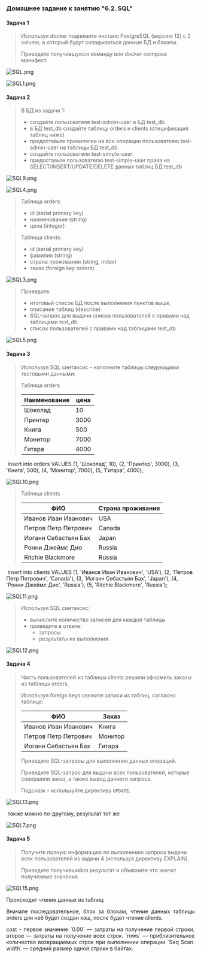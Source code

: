 ### Домашнее задание к занятию "6.2. SQL"

#### Задача 1

> Используя docker поднимите инстанс PostgreSQL (версию 12) c 2 volume, в который будут складываться данные БД и бэкапы.
>
> Приведите получившуюся команду или docker-compose манифест.

![SQL.png](https://github.com/tsteplova/devops-netology/blob/fix/SQL/png/SQL.png?raw=true)

![SQL1.png](https://github.com/tsteplova/devops-netology/blob/fix/SQL/png/SQL1.png?raw=true)

#### Задача 2

> В БД из задачи 1:
>
> - создайте пользователя test-admin-user и БД test_db
> - в БД test_db создайте таблицу orders и clients (спeцификация таблиц ниже)
> - предоставьте привилегии на все операции пользователю test-admin-user на таблицы БД test_db
> - создайте пользователя test-simple-user
> - предоставьте пользователю test-simple-user права на SELECT/INSERT/UPDATE/DELETE данных таблиц БД test_db

![SQL9.png](https://github.com/tsteplova/devops-netology/blob/fix/SQL/png/SQL9.png?raw=true)

![SQL4.png](https://github.com/tsteplova/devops-netology/blob/fix/SQL/png/SQL4.png?raw=true)

> Таблица orders:
>
> - id (serial primary key)
> - наименование (string)
> - цена (integer)

> Таблица clients:
>
> - id (serial primary key)
> - фамилия (string)
> - страна проживания (string, index)
> - заказ (foreign key orders)

![SQL3.png](https://github.com/tsteplova/devops-netology/blob/fix/SQL/png/SQL3.png?raw=true)

> Приведите:
>
> - итоговый список БД после выполнения пунктов выше,
> - описание таблиц (describe)
> - SQL-запрос для выдачи списка пользователей с правами над таблицами test_db
> - список пользователей с правами над таблицами test_db

![SQL5.png](https://github.com/tsteplova/devops-netology/blob/fix/SQL/png/SQL5.png?raw=true)

#### Задача 3

> Используя SQL синтаксис - наполните таблицы следующими тестовыми данными:
>
> Таблица orders
>
> | Наименование | цена |
> | ------------ | ---- |
> | Шоколад      | 10   |
> | Принтер      | 3000 |
> | Книга        | 500  |
> | Монитор      | 7000 |
> | Гитара       | 4000 |

​     insert into orders VALUES (1, 'Шоколад', 10), (2, 'Принтер', 3000), (3, 'Книга', 500), (4, 'Монитор', 7000), (5, 'Гитара', 4000);

![SQL10.png](https://github.com/tsteplova/devops-netology/blob/fix/SQL/png/SQL10.png?raw=true)

> Таблица clients
>
> | ФИО                  | Страна проживания |
> | -------------------- | ----------------- |
> | Иванов Иван Иванович | USA               |
> | Петров Петр Петрович | Canada            |
> | Иоганн Себастьян Бах | Japan             |
> | Ронни Джеймс Дио     | Russia            |
> | Ritchie Blackmore    | Russia            |

​     insert into clients VALUES (1, 'Иванов Иван Иванович', 'USA'), (2, 'Петров Петр Петрович', 'Canada'), (3, 'Иоганн Себастьян Бах', 'Japan'), (4, 'Ронни Джеймс Дио', 'Russia'), (5, 'Ritchie Blackmore', 'Russia');

![SQL11.png](https://github.com/tsteplova/devops-netology/blob/fix/SQL/png/SQL11.png?raw=true)

> Используя SQL синтаксис:
>
> - вычислите количество записей для каждой таблицы
> - приведите в ответе:
>   - запросы
>   - результаты их выполнения.

![SQL12.png](https://github.com/tsteplova/devops-netology/blob/fix/SQL/png/SQL12.png?raw=true)

#### Задача 4

> Часть пользователей из таблицы clients решили оформить заказы из таблицы orders.
>
> Используя foreign keys свяжите записи из таблиц, согласно таблице:
>
> | ФИО                  | Заказ   |
> | -------------------- | ------- |
> | Иванов Иван Иванович | Книга   |
> | Петров Петр Петрович | Монитор |
> | Иоганн Себастьян Бах | Гитара  |
>
> Приведите SQL-запросы для выполнения данных операций.
>
> Приведите SQL-запрос для выдачи всех пользователей, которые совершили заказ, а также вывод данного запроса.
>
> Подсказк - используйте директиву `UPDATE`.

![SQL13.png](https://github.com/tsteplova/devops-netology/blob/fix/SQL/png/SQL13.png?raw=true)

​      также можно по-другому, результат тот же

![SQL7.png](https://github.com/tsteplova/devops-netology/blob/fix/SQL/png/SQL7.png?raw=true)

#### Задача 5

> Получите полную информацию по выполнению запроса выдачи всех пользователей из задачи 4 (используя директиву EXPLAIN).
>
> Приведите получившийся результат и объясните что значат полученные значения.

![SQL15.png](https://github.com/tsteplova/devops-netology/blob/fix/SQL/png/SQL15.png?raw=true)

Происходит чтение данных из таблиц:

<p align="justify"> Вначале последовательное, блок за блокам, чтение данных таблицы orders для неё будет создан хэш, после будет чтение clients.</p>

<p align="justify"> cost - первое значение `0.00` — затраты на получение первой строки, второе — затраты на получение всех строк. `rows` — приблизительное количество возвращаемых строк при выполнении операции `Seq Scan. width` — средний размер одной строки в байтах.</p>







